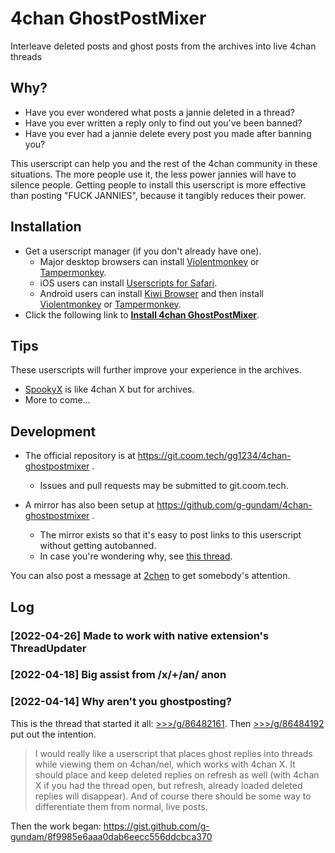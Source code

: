 # 4chan GhostPostMixer

Interleave deleted posts and ghost posts from the archives into live 4chan threads

## Why?

- Have you ever wondered what posts a jannie deleted in a thread?
- Have you ever written a reply only to find out you've been banned?
- Have you ever had a jannie delete every post you made after banning you?

This userscript can help you and the rest of the 4chan community in these situations.  The more people use it, the less power jannies will have to silence people. Getting people to install this userscript is more effective than posting "FUCK JANNIES", because it tangibly reduces their power.

## Installation

- Get a userscript manager (if you don't already have one).
  + Major desktop browsers can install [Violentmonkey](https://violentmonkey.github.io/) or [Tampermonkey](https://www.tampermonkey.net/).
  + iOS users can install [Userscripts for Safari](https://apps.apple.com/us/app/userscripts/id1463298887).
  + Android users can install [Kiwi Browser](https://kiwibrowser.com/) and then install [Violentmonkey](https://violentmonkey.github.io/) or [Tampermonkey](https://www.tampermonkey.net/).
- Click the following link to **[Install 4chan GhostPostMixer](https://git.coom.tech/gg1234/4chan-ghostpostmixer/raw/branch/master/4chan-ghostpostmixer.user.js)**.

## Tips

These userscripts will further improve your experience in the archives.

- [SpookyX](https://github.com/Fiddlekins/SpookyX) is like 4chan X but for archives.
- More to come...

## Development

- The official repository is at https://git.coom.tech/gg1234/4chan-ghostpostmixer .
  + Issues and pull requests may be submitted to git.coom.tech.
- A mirror has also been setup at https://github.com/g-gundam/4chan-ghostpostmixer .

  + The mirror exists so that it's easy to post links to this userscript without getting autobanned.
  + In case you're wondering why, see [this thread](https://endchan.net/cumg/res/69.html).
  
You can also post a message at [2chen](https://2chen.moe/tech/1353679) to get somebody's attention.



## Log

### [2022-04-26] Made to work with native extension's ThreadUpdater

### [2022-04-18] Big assist from /x/+/an/ anon

### [2022-04-14] Why aren't you ghostposting?

This is the thread that started it all:  [>>>/g/86482161](https://desuarchive.org/g/thread/86482161/).  Then [>>>/g/86484192](https://desuarchive.org/g/thread/86482161/#q86484192) put out the intention.

> I would really like a userscript that places ghost replies into threads while viewing them on 4chan/nel, which works with 4chan X. It should place and keep deleted replies on refresh as well (with 4chan X if you had the thread open, but refresh, already loaded deleted replies will disappear). And of course there should be some way to differentiate them from normal, live posts.

Then the work began:  https://gist.github.com/g-gundam/8f9985e6aaa0dab6eecc556ddcbca370
